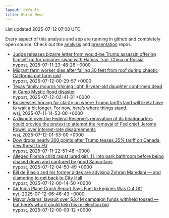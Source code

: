 ```yaml
---
layout: default
title: World News
---
```


<div markdown="0">
<div class="byline small text-muted">List updated <span class="datetime">2025-07-12 07:08 UTC</span>.</div>

<p>Every aspect of this analysis and app are running in github and completely open source. Check out the <a href="https://github.com/Castro-Media/Analysis">analysis</a> and <a href="https://github.com/Castro-Media/TopStoryReview.com">presentation</a> repos.</p>
<ul>
<li><a href='https://nypost.com/2025/07/11/us-news/judge-releases-letter-from-would-be-trump-assassin-offering-himself-up-for-prisoner-swap-with-hamas/'>Judge releases bizarre letter from would-be Trump assassin offering himself up for prisoner swap with Hamas, Iran, China or Russia</a><div class='byline small text-muted'>nypost, <span class="datetime">2025-07-11-23-48-26 +0000</span></div></li>
<li><a href='https://nypost.com/2025/07/11/us-news/migrant-farm-worker-died-after-falling-30-feet-from-roof-during-chaotic-immigration-raid-at-california-pot-farm/'>Migrant farm worker dies after falling 30 feet from roof during chaotic California pot farm raid</a><div class='byline small text-muted'>nypost, <span class="datetime">2025-07-12-00-29-57 +0000</span></div></li>
<li><a href='https://nypost.com/2025/07/11/us-news/texas-family-mourns-shining-light-8-year-old-daughter-confirmed-dead-in-camp-mystic-flood-disaster/'>Texas family mourns &#8216;shining light&#8217; 8-year-old daughter confirmed dead in Camp Mystic flood disaster</a><div class='byline small text-muted'>nypost, <span class="datetime">2025-07-12-02-41-31 +0000</span></div></li>
<li><a href='https://www.wsj.com/economy/trade/trump-tariffs-countries-goods-explained-b9878e1a'>Businesses hoping for clarity on where Trump tariffs land will likely have to wait a bit longer. For now, here&#8217;s where things stand.</a><div class='byline small text-muted'>wsj, <span class="datetime">2025-07-11-14-53-00 +0000</span></div></li>
<li><a href='https://www.wsj.com/economy/central-banking/jerome-powell-fed-renovations-trump-fb9793df'>A dispute over the Federal Reserve&#8217;s renovation of its headquarters could provide the pretext to attempt the removal of Fed chief Jerome Powell over interest-rate disagreements</a><div class='byline small text-muted'>wsj, <span class="datetime">2025-07-12-01-53-00 +0000</span></div></li>
<li><a href='https://nypost.com/2025/07/11/us-news/dow-drops-nearly-300-points-after-trump-teases-35-tariff-on-canada-new-threat-to-eu/'>Dow drops nearly 300 points after Trump teases 35% tariff on Canada, new threat to EU</a><div class='byline small text-muted'>nypost, <span class="datetime">2025-07-11-22-51-48 +0000</span></div></li>
<li><a href='https://nypost.com/2025/07/12/us-news/alleged-florida-child-rape-suspect-antwan-johnson-chased-down-caught-by-good-samaritans-in-miami-park/'>Alleged Florida child rapist lured girl, 11, into park bathroom before being chased down and captured by good Samaritans</a><div class='byline small text-muted'>nypost, <span class="datetime">2025-07-12-04-50-49 +0000</span></div></li>
<li><a href='https://nypost.com/2025/07/11/us-news/bill-de-blasio-and-his-former-aides-are-advising-zohran-mamdani-and-clamoring-to-get-back-to-city-hall/'>Bill de Blasio and his former aides are advising Zohran Mamdani &#8212; and clamoring to get back to City Hall</a><div class='byline small text-muted'>nypost, <span class="datetime">2025-07-12-00-14-50 +0000</span></div></li>
<li><a href='https://www.nytimes.com/2025/07/11/world/asia/air-india-crash-report.html'>Air India Plane Crash Report Says Fuel to Engines Was Cut Off</a><div class='byline small text-muted'>nyt, <span class="datetime">2025-07-12-06-46-43 +0000</span></div></li>
<li><a href='https://nypost.com/2025/07/11/us-news/eric-adams-lawsuit-seeking-to-overrule-nyc-campaign-finance-board-thrown-out/'>Mayor Adams&#8217; lawsuit over $3.4M campaign funds withheld tossed &#8212; but here&#8217;s why it could help his re-election bid</a><div class='byline small text-muted'>nypost, <span class="datetime">2025-07-12-00-09-12 +0000</span></div></li>
</ul>
</div>
